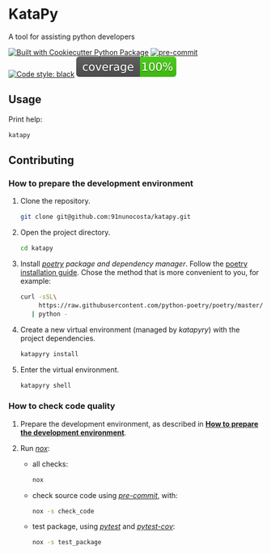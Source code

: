 # KataPy

A tool for assisting python developers

[![Built with Cookiecutter Python Package](https://img.shields.io/badge/built%20with-Cookiecutter%20Python%20Package-ff69b4.svg?logo=cookiecutter)](https://github.com/91nunocosta/python-package-cookiecutter)
[![pre-commit](https://img.shields.io/badge/pre--commit-enabled-brightgreen?logo=pre-commit&logoColor=white)](https://github.com/pre-commit/pre-commit)
[![Code style: black](https://img.shields.io/badge/code%20style-black-000000.svg)](https://github.com/psf/black)
![Code Coverage](coverage.svg)

## Usage

Print help:

```bash
katapy
```

## Contributing

### How to prepare the development environment

1. Clone the repository.

   ```bash
   git clone git@github.com:91nunocosta/katapy.git
   ```

2. Open the project directory.

   ```bash
   cd katapy
   ```

3. Install [_poetry_](https://python-poetry.org/) _package and dependency manager_.
Follow the [poetry installation guide](https://python-poetry.org/docs/#installation).
Chose the method that is more convenient to you, for example:

   ```bash
   curl -sSL\
        https://raw.githubusercontent.com/python-poetry/poetry/master/get-poetry.py \
      | python -
   ```

4. Create a new virtual environment (managed by _katapyry_) with the project dependencies.

   ```bash
   katapyry install
   ```

5. Enter the virtual environment.

   ```bash
   katapyry shell
   ```

### How to check code quality

1. Prepare the development environment, as described in
[**How to prepare the development environment**](#how-to-prepare-the-development-environment).

2. Run [_nox_](https://nox.thea.codes/en/stable/):

   - all checks:

     ```bash
     nox
     ```

   - check source code using [_pre-commit_](https://pre-commit.com/), with:

     ```bash
     nox -s check_code
     ```

   - test package, using [_pytest_](https://docs.pytest.org/en/6.2.x/) and [_pytest-cov_](https://pytest-cov.readthedocs.io/en/latest/):

     ```bash
     nox -s test_package
     ```
